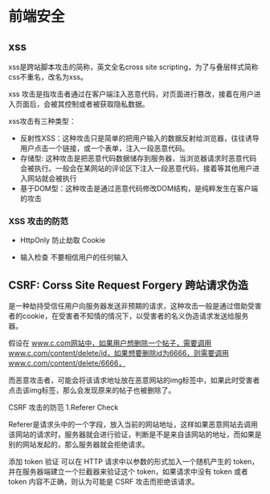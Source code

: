 # 前端安全
## xss
xss是跨站脚本攻击的简称，英文全名cross site scripting，为了与叠层样式简称css不重名，改名为xss。

xss 攻击是指攻击者通过在客户端注入恶意代码，对页面进行篡改，接着在用户进入页面后，会被其控制或者被获取隐私数据。

xss攻击有三种类型：
+ 反射性XSS：这种攻击只是简单的把用户输入的数据反射给浏览器，往往诱导用户点击一个链接，或一个表单，注入一段恶意代码。
+ 存储型: 这种攻击是把恶意代码数据储存到服务器，当浏览器请求时恶意代码会被执行。一般会在某网站的评论区下注入一段恶意代码，接着等其他用户进入网站就会被执行
+ 基于DOM型：这种攻击是通过恶意代码修改DOM结构，是纯粹发生在客户端的攻击

### XSS 攻击的防范
+ HttpOnly 防止劫取 Cookie

+ 输入检查
不要相信用户的任何输入

## CSRF: Corss Site Request Forgery 跨站请求伪造

是一种劫持受信任用户向服务器发送非预期的请求，这种攻击一般是通过借助受害者的cookie，在受害者不知情的情况下，以受害者的名义伪造请求发送给服务器。

假设在 www.c.com网站中，如果用户想删除一个帖子，需要调用www.c.com/content/delete/id，如果想要删除id为6666，则需要调用www.c.com/content/delete/6666，

而恶意攻击者，可能会将该请求地址放在恶意网站的img标签中，如果此时受害者点击该img标签，那么会发现原来的帖子也被删除了。



CSRF 攻击的防范
1.Referer Check

Referer是请求头中的一个字段，放入当前的网站地址，这样如果恶意网站去调用该网站的请求时，服务器就会进行验证，判断是不是来自该网站的地址，而如果是别的网站发起的，那么服务器就会拒绝请求。

添加 token 验证
可以在 HTTP 请求中以参数的形式加入一个随机产生的 token，并在服务器端建立一个拦截器来验证这个 token，如果请求中没有 token 或者 token 内容不正确，则认为可能是 CSRF 攻击而拒绝该请求。
